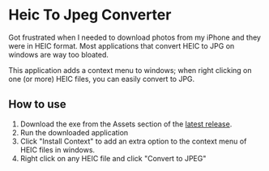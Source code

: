 # Heic To Jpeg Converter

Got frustrated when I needed to download photos from my iPhone and they were in HEIC format. Most applications that convert HEIC to JPG on windows are way too bloated.

This application adds a context menu to windows; when right clicking on one (or more) HEIC files, you can easily convert to JPG.

## How to use
1. Download the exe from the Assets section of the [latest release](https://github.com/3vcloud/HeicToJpegConverter/releases).
2. Run the downloaded application
3. Click "Install Context" to add an extra option to the context menu of HEIC files in windows.
4. Right click on any HEIC file and click "Convert to JPEG"
